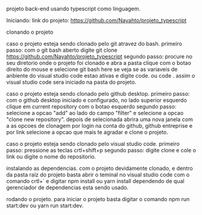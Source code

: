 projeto back-end usando typescript como linguagem.

Iniciando:
link do projeto: https://github.com/Nayahto/projeto_typescript

clonando o projeto

caso o projeto esteja sendo clonado pelo git atravez do bash.
primeiro passo: com o git bash aberto digite git clone https://github.com/Nayahto/projeto_typescript
segundo passo: procure no seu diretorio onde o projeto foi clonado e abra a pasta clique com o botao direito do mouse e selecione git bash here se veja se as variaveis de anbiente do visual studio code estao ativas e digite code. ou code .
assim o visual studio code sera iniciado na pasta do projeto.

caso o projeto esteja sendo clonado pelo github desktop.
primeiro passo: com o github desktop iniciado e configurado, no lado superior esquerdo clique em current repository com o botao esquerdo
segundo passo: selecione a opcao "add" ao lado do campo "filter" e selecione a opcao "clone new repository". depois de selecionada abrira uma nova janela com a as opcoes de clonagem por login na conta do github, github entreprise e por link selecione a opcao que mais te agradar e clone o projeto.

caso o projeto esteja sendo clonado pelo visual studio code.
primeiro passo: pressione as teclas crtl+shift+p
segundo passo: digite clone e cole o link ou digite o nome do repositorio.

instalando as dependencias.
com o projeto devidamente clonado, e dentro da pasta raiz do projeto basta abrir o teminal no visual studio code com o comando crtl+` e digitar npm install ou yarn install dependendo de qual gerenciador de dependencias esta sendo usado.

rodando o projeto.
para iniciar o projeto basta digitar o comando npm run start:dev ou yarn run start:dev.
